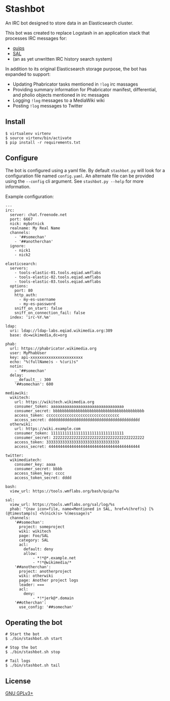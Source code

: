 Stashbot
========

An IRC bot designed to store data in an Elasticsearch cluster.

This bot was created to replace Logstash in an application stack that
processes IRC messages for:

- [quips](https://github.com/bd808/quips)
- [SAL](https://github.com/bd808/SAL)
- (an as yet unwritten IRC history search system)

In addition to its original Elasticsearch storage purpose, the bot has
expanded to support:
- Updating Phabricator tasks mentioned in `!log` irc massages
- Providing summary information for Phabricator manifest, differential, and
  pholio objects mentioned in irc messages
- Logging `!log` messages to a MediaWiki wiki
- Posting `!log` messages to Twitter

Install
-------
```
$ virtualenv virtenv
$ source virtenv/bin/activate
$ pip install -r requirements.txt
```

Configure
---------
The bot is configured using a yaml file. By default `stashbot.py` will look
for a configuration file named `config.yaml`. An alternate file can be
provided using the `--config` cli argument. See `stashbot.py --help` for
more information.

Example configuration:
```
---
irc:
  server: chat.freenode.net
  port: 6667
  nick: mybotnick
  realname: My Real Name
  channels:
    - '##somechan'
    - '##anotherchan'
  ignore:
    - nick1
    - nick2

elasticsearch:
  servers:
    - tools-elastic-01.tools.eqiad.wmflabs
    - tools-elastic-02.tools.eqiad.wmflabs
    - tools-elastic-03.tools.eqiad.wmflabs
  options:
    port: 80
    http_auth:
      - my-es-username
      - my-es-password
    sniff_on_start: false
    sniff_on_connection_fail: false
  index: 'irc-%Y.%m'

ldap:
  uri: ldap://ldap-labs.eqiad.wikimedia.org:389
  base: dc=wikimedia,dc=org

phab:
  url: https://phabricator.wikimedia.org
  user: MyPhabUser
  key: api-xxxxxxxxxxxxxxxxxxxxxxx
  echo: "%(fullName)s - %(uri)s"
  notin:
    - '##somechan'
  delay:
    __default__: 300
    '##somechan': 600

mediawiki:
  wikitech:
    url: https://wikitech.wikimedia.org
    consumer_token: aaaaaaaaaaaaaaaaaaaaaaaaaaaaaaaa
    consumer_secret: bbbbbbbbbbbbbbbbbbbbbbbbbbbbbbbbbbbbbbbb
    access_token: cccccccccccccccccccccccccccccccc
    access_secret: dddddddddddddddddddddddddddddddddddddddd
  otherwiki:
    url: https://wiki.example.com
    consumer_token: 11111111111111111111111111111111
    consumer_secret: 2222222222222222222222222222222222222222
    access_token: 33333333333333333333333333333333
    access_secret: 4444444444444444444444444444444444444444

twitter:
  wikimediatech:
    consumer_key: aaaa
    consumer_secret: bbbb
    access_token_key: cccc
    access_token_secret: dddd

bash:
  view_url: https://tools.wmflabs.org/bash/quip/%s

sal:
  view_url: https://tools.wmflabs.org/sal/log/%s
  phab: "{nav icon=file, name=Mentioned in SAL, href=%(href)s} [%(@timestamp)s] <%(nick)s> %(message)s"
  channels:
    '##somechan':
      project: someproject
      wiki: wikitech
      page: Foo/SAL
      category: SAL
      acl:
        default: deny
        allow:
            - *!*@*.example.net
            - *!*@wikimedia/*
    '##anotherchan':
      project: anotherproject
      wiki: otherwiki
      page: Another project logs
      leader: ===
      acl:
        deny:
            - *!*jerk@*.domain
    '##otherchan':
      use_config: '##somechan'
```

Operating the bot
-----------------
```
# Start the bot
$ ./bin/stashbot.sh start

# Stop the bot
$ ./bin/stashbot.sh stop

# Tail logs
$ ./bin/stashbot.sh tail
```

License
-------
[GNU GPLv3+](//www.gnu.org/copyleft/gpl.html "GNU GPLv3+")

